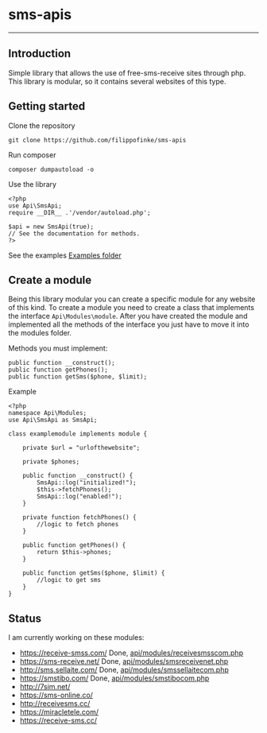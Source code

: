 # sms-apis
-----

## Introduction

Simple library that allows the use of free-sms-receive sites through php. This library is modular, so it contains several websites of this type.

## Getting started
Clone the repository

```git clone https://github.com/filippofinke/sms-apis```

Run composer

```composer dumpautoload -o```

Use the library 

```
<?php
use Api\SmsApi;
require __DIR__ .'/vendor/autoload.php';

$api = new SmsApi(true);
// See the documentation for methods.
?>
```

See the examples [Examples folder](examples)

## Create a module

Being this library modular you can create a specific module for any website of this kind. To create a module you need to create a class that implements the interface ```Api\Modules\module```. After you have created the module and implemented all the methods of the interface you just have to move it into the modules folder.

Methods you must implement:
```
public function __construct();
public function getPhones();
public function getSms($phone, $limit);
```

Example

```
<?php 
namespace Api\Modules;
use Api\SmsApi as SmsApi;

class examplemodule implements module {

    private $url = "urlofthewebsite";

    private $phones;

    public function __construct() {
        SmsApi::log("initialized!");
        $this->fetchPhones();
        SmsApi::log("enabled!");
    }

    private function fetchPhones() {
        //logic to fetch phones
    }

    public function getPhones() {
        return $this->phones;
    }

    public function getSms($phone, $limit) {
        //logic to get sms
    }
}

```


## Status
I am currently working on these modules:

- https://receive-smss.com/ Done, [api/modules/receivesmsscom.php](api/modules/receivesmsscom.php)
- https://sms-receive.net/ Done, [api/modules/smsreceivenet.php](api/modules/smsreceivenet.php)
- http://sms.sellaite.com/ Done, [api/modules/smssellaitecom.php](api/modules/smssellaitecom.php)
- https://smstibo.com/ Done, [api/modules/smstibocom.php](api/modules/smstibocom.php)
- http://7sim.net/
- https://sms-online.co/
- http://receivesms.cc/
- https://miracletele.com/
- https://receive-sms.cc/